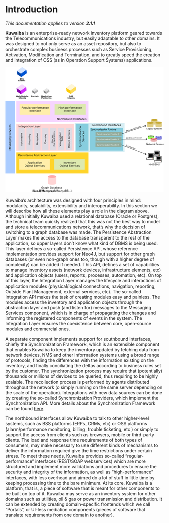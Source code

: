  # Introduction
*This documentation applies to version **2.1.1***

**Kuwaiba** is an enterprise-ready network inventory platform geared towards the Telecommunications industry, but easily adaptable to other domains. It was designed to not only serve as an asset repository, but also to orchestrate complex business processes such as Service Provisioning, Activation, Modification and Termination, and to greatly speed the creation and integration of OSS (as in Operation Support Systems) applications. 

![System Architecture](images/system_architecture.png)

Kuwaiba’s architecture was designed with four principles in mind: modularity, scalability, extensibility and interoperability. In this section we will describe how all these elements play a role in the diagram above.
Although initially Kuwaiba used a relational database (Oracle or Postgres), the technical team quickly realized that this was not the best way to model and store a telecommunications network, that’s why the decision of switching to a graph database was made. The Persistence Abstraction Layer makes the access to the database transparent to the rest of the application, so upper layers don’t know what kind of DBMS is being used. This layer defines a so-called Persistence API, whose reference implementation provides support for Neo4J, but support for other graph  databases (or even non-graph ones too, though with a higher degree of complexity) can be added if needed.  This API, defines a set of capabilities to manage inventory assets (network devices, infrastructure elements, etc) and  application objects (users, reports, processes, automation, etc). On top of this layer, the Integration Layer manages the lifecycle and interactions of application modules (physical/logical connections, navigation, reporting, Outside Plant Management, external services, etc). The so-called Integration API makes the task of creating modules easy and painless. The modules access the inventory and application objects through the abstraction layer and push (and listen for) messages to the Messaging Services component, which is in charge of propagating the changes and informing the registered components of events in the system. The Integration Layer ensures the coexistence between core, open-source modules and commercial ones.

A separate component implements support for southbound interfaces, chiefly the Synchronization Framework, which is an extensible component that enables Kuwaiba to keep the inventory updated by fetching data from network devices, NMS and other information systems using a broad range of protocols, finding the differences with the information existing on the inventory, and finally conciliating the deltas according to business rules set by the customer. The synchronization process may require that (potentially) thousands or millions of devices to be queried, thus requiring to be highly scalable. The recollection process is performed by agents distributed throughout the network (o simply running on the same server depending on the scale of the operation). Integrations with new data sources can be done by creating the so-called Synchronization Providers, which implement the Synchronization API. More details about the Synchronization Framework can be found [here](https://www.kuwaiba.org/docs/dev/sync).

The northbound interfaces allow Kuwaiba to talk to other higher-level systems, such as BSS platforms (ERPs, CRMs, etc) or OSS platforms (alarm/performance monitoring, billing, trouble ticketing, etc ) or simply to support the access from clients such as browsers, mobile or third-party clients. The load and response time requirements of both types of consumers, may make necessary to use different kinds of mechanisms to deliver the information required give the time restrictions under certain stress. To meet these needs, Kuwaiba provides so-called “regular-performance” interfaces (REST/SOAP webservices) which are more structured and implement more validations and procedures to ensure the security and integrity of the information, as well as “high-performance” interfaces, with less overhead and aimed do a lot of stuff in little time by keeping processing time to the bare minimum.
At its core, Kuwaiba is a platform, that is, a piece of software that is meant for other components to be built on top of it. Kuwaiba may serve as an inventory system for other domains such as utilities, oil & gas or power transmission and distribution. It can be extended by creating domain-specific frontends which we call “Portals”, or UI-less mediation components (pieces of software that translate requirements from one domain to another).